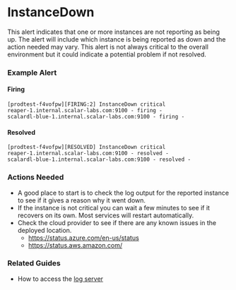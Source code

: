 # InstanceDown
This alert indicates that one or more instances are not reporting as being up. The alert will include which instance is being reported as down and the action needed may vary. This alert is not always critical to the overall environment but it could indicate a potential problem if not resolved.  

### Example Alert

#### Firing
```
[prodtest-f4vofpw][FIRING:2] InstanceDown critical
reaper-1.internal.scalar-labs.com:9100 - firing -
scalardl-blue-1.internal.scalar-labs.com:9100 - firing -
```

#### Resolved
```
[prodtest-f4vofpw][RESOLVED] InstanceDown critical
reaper-1.internal.scalar-labs.com:9100 - resolved -
scalardl-blue-1.internal.scalar-labs.com:9100 - resolved -
```

### Actions Needed
* A good place to start is to check the log output for the reported instance to see if it gives a reason why it went down.
* If the instance is not critical you can wait a few minutes to see if it recovers on its own. Most services will restart automatically.
* Check the cloud provider to see if there are any known issues in the deployed location.
  * https://status.azure.com/en-us/status
  * https://status.aws.amazon.com/

### Related Guides
* How to access the [log server](./MonitorGuide.md)
